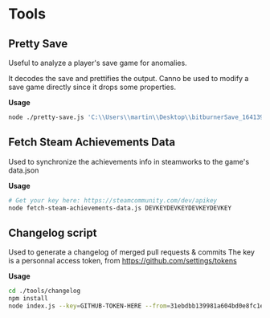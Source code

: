# Tools

## Pretty Save

Useful to analyze a player's save game for anomalies.

It decodes the save and prettifies the output. Canno be used to modify a save game directly since it drops some properties.

**Usage**
```sh
node ./pretty-save.js 'C:\\Users\\martin\\Desktop\\bitburnerSave_1641395736_BN12x14.json' 'C:\\Users\\martin\\Desktop\\pretty.json'
```

## Fetch Steam Achievements Data

Used to synchronize the achievements info in steamworks to the game's data.json

**Usage**
```sh
# Get your key here: https://steamcommunity.com/dev/apikey
node fetch-steam-achievements-data.js DEVKEYDEVKEYDEVKEYDEVKEY
```

## Changelog script

Used to generate a changelog of merged pull requests & commits
The key is a personnal access token, from https://github.com/settings/tokens

**Usage**
```sh
cd ./tools/changelog
npm install
node index.js --key=GITHUB-TOKEN-HERE --from=31ebdbb139981a604bd0e8fc1e364916762e11b9 --to=07fe3c1906b569799652cd1f7a36de2abe306802 > changelog.md
```
